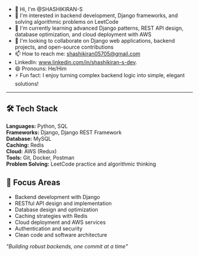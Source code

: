 - 👋 Hi, I'm @SHASHIKIRAN-S
- 👀 I'm interested in backend development, Django frameworks, and solving algorithmic problems on LeetCode
- 🌱 I'm currently learning advanced Django patterns, REST API design, database optimization, and cloud deployment with AWS
- 💞️ I'm looking to collaborate on Django web applications, backend projects, and open-source contributions
- 📫 How to reach me: shashikiran05705@gmail.com
-  LinkedIn: www.linkedin.com/in/shashikiran-s-dev.
- 😄 Pronouns: He/Him
- ⚡ Fun fact: I enjoy turning complex backend logic into simple, elegant solutions!

---

## 🛠️ Tech Stack
**Languages:** Python, SQL  
**Frameworks:** Django, Django REST Framework  
**Database:** MySQL  
**Caching:** Redis  
**Cloud:** AWS (Redux)  
**Tools:** Git, Docker, Postman  
**Problem Solving:** LeetCode practice and algorithmic thinking

## 🎯 Focus Areas
- Backend development with Django
- RESTful API design and implementation
- Database design and optimization
- Caching strategies with Redis
- Cloud deployment and AWS services
- Authentication and security
- Clean code and software architecture

*"Building robust backends, one commit at a time"*
